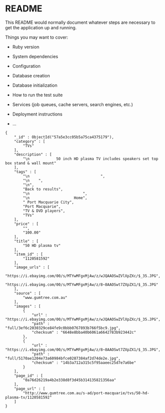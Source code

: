 # README

This README would normally document whatever steps are necessary to get the
application up and running.

Things you may want to cover:

* Ruby version

* System dependencies

* Configuration

* Database creation

* Database initialization

* How to run the test suite

* Services (job queues, cache servers, search engines, etc.)

* Deployment instructions

* ...



```
{
    "_id" : ObjectId("57a5e3cc05b5a75ca4375179"),
    "category" : [ 
        "TVs"
    ],
    "description" : [ 
        "\n            50 inch HD plasma TV includes speakers set top box stand & wall mount"
    ],
    "tags" : [ 
        "\n                                ", 
        "\n    ", 
        "\n", 
        "Back to results", 
        "\n                        ", 
        "\n                    Home", 
        " Port Macquarie City", 
        "Port Macquarie", 
        "TV & DVD players", 
        "TVs"
    ],
    "price" : [ 
        "", 
        "100.00"
    ],
    "title" : [ 
        "50 HD plasma tv"
    ],
    "item_id" : [ 
        "1120581592"
    ],
    "image_urls" : [ 
        "https://i.ebayimg.com/00/s/MTYwMFgxMjAw/z/wJQAAOSwZVlXpZXc/$_35.JPG", 
        "https://i.ebayimg.com/00/s/MTYwMFgxMjAw/z/8~8AAOSwt7ZXpZX1/$_35.JPG"
    ],
    "source" : [ 
        "www.gumtree.com.au"
    ],
    "images" : [ 
        {
            "url" : "https://i.ebayimg.com/00/s/MTYwMFgxMjAw/z/wJQAAOSwZVlXpZXc/$_35.JPG",
            "path" : "full/3ef6c2030329ce84fe9c0bbb0767893b766f5bc9.jpg",
            "checksum" : "6648e8bba40b6061a6642783b923442c"
        }, 
        {
            "url" : "https://i.ebayimg.com/00/s/MTYwMFgxMjAw/z/8~8AAOSwt7ZXpZX1/$_35.JPG",
            "path" : "full/5170ae1204e73a60984bfce0287384af2d74de2e.jpg",
            "checksum" : "14b3a712a315c5f95aaeec25d7e7a6be"
        }
    ],
    "page_id" : [ 
        "0a76d26219a4b2e338d8f3d45b314135821356aa"
    ],
    "page_url" : [ 
        "http://www.gumtree.com.au/s-ad/port-macquarie/tvs/50-hd-plasma-tv/1120581592"
    ]
}
```